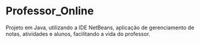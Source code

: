 # Professor_Online
Projeto em Java, utilizando a IDE NetBeans, aplicação de gerenciamento de notas, atividades e alunos, facilitando a vida do professor.
